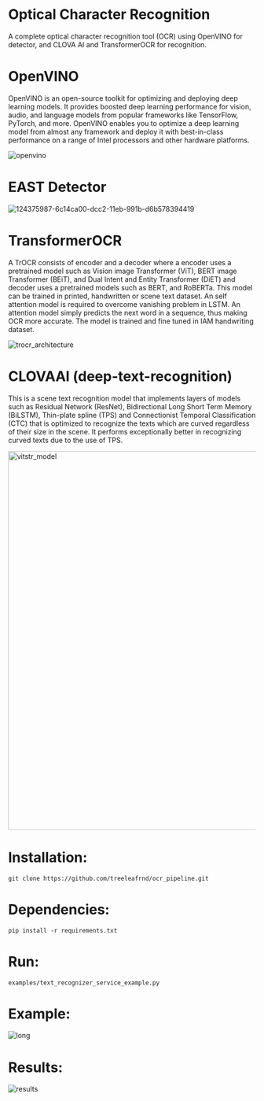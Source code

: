 # Optical Character Recognition
A complete optical character recognition tool (OCR) using OpenVINO for detector, and CLOVA AI and TransformerOCR for recognition.

# OpenVINO
OpenVINO is an open-source toolkit for optimizing and deploying deep learning models. It provides boosted deep learning performance for vision, audio, and language models from popular frameworks like TensorFlow, PyTorch, and more. OpenVINO enables you to optimize a deep learning model from almost any framework and deploy it with best-in-class performance on a range of Intel processors and other hardware platforms.

![openvino](https://user-images.githubusercontent.com/99968233/230010403-05898cdc-7117-4468-a0a7-f52c3c896238.png)

# EAST Detector
![124375987-6c14ca00-dcc2-11eb-991b-d6b578394419](https://user-images.githubusercontent.com/99968233/230827085-07d32a9f-beeb-47f3-bc6e-a16d295f6989.png)

# TransformerOCR
A TrOCR consists of encoder and a decoder where a encoder uses a pretrained model such as Vision image Transformer (ViT), BERT image Transformer (BEiT), and Dual Intent and Entity Transformer (DiET) and decoder uses a pretrained models such as BERT, and RoBERTa. This model can be trained in printed, handwritten or scene text dataset. An self attention model is required to overcome vanishing problem in LSTM. An attention model simply predicts the next word in a sequence, thus making OCR more accurate. The model is trained and fine tuned in IAM handwriting dataset.

![trocr_architecture](https://user-images.githubusercontent.com/99968233/230011422-bffc6d11-3e82-4877-8b76-ab82c6dbf19e.jpg)

# CLOVAAI (deep-text-recognition)
This is a scene text recognition model that implements layers of models such as Residual Network (ResNet), Bidirectional Long Short Term Memory (BiLSTM), Thin-plate spline (TPS) and Connectionist Temporal Classification (CTC) that is optimized to recognize the texts which are curved regardless of their size in the scene. It performs exceptionally better in recognizing curved texts due to the use of TPS. 

<img width="770" alt="vitstr_model" src="https://user-images.githubusercontent.com/99968233/230010449-fd7c9208-2f0a-43a0-a4d5-dca65769f34c.png">

# Installation:
  ```
  git clone https://github.com/treeleafrnd/ocr_pipeline.git
  ```
# Dependencies:
  ```
  pip install -r requirements.txt
  ```
  
 # Run:
  ```
  examples/text_recognizer_service_example.py
  ```
  # Example:
  
  ![long](https://user-images.githubusercontent.com/99968233/230013294-7cbe85d8-a7ff-469c-8ca0-907208e13881.png)
  
  # Results:
  
  ![results](https://user-images.githubusercontent.com/99968233/230010434-1030314b-1234-4488-b6eb-c6fb223d1377.png)
  
  
